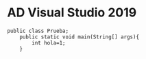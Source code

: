 # AD Visual Studio 2019
```
public class Prueba;
	public static void main(String[] args){
    	int hola=1;
    }

```
